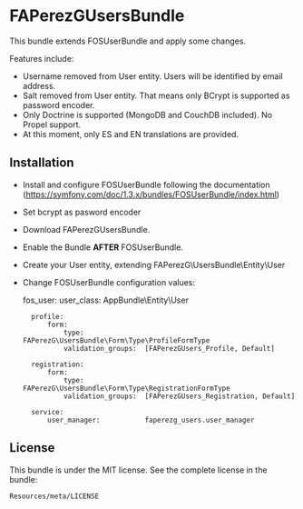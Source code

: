 FAPerezGUsersBundle
=============

This bundle extends FOSUserBundle and apply some changes.

Features include:

- Username removed from User entity. Users will be identified by email address.
- Salt removed from User entity. That means only BCrypt is supported as password encoder.
- Only Doctrine is supported (MongoDB and CouchDB included). No Propel support.
- At this moment, only ES and EN translations are provided.

Installation
------------

- Install and configure FOSUserBundle following the documentation (https://symfony.com/doc/1.3.x/bundles/FOSUserBundle/index.html)
- Set bcrypt as pasword encoder
- Download FAPerezGUsersBundle.
- Enable the Bundle **AFTER** FOSUserBundle.
- Create your User entity, extending FAPerezG\UsersBundle\Entity\User
- Change FOSUserBundle configuration values:


	fos_user:
    	user_class: AppBundle\Entity\User

    	profile:
        	form:
            	type:               FAPerezG\UsersBundle\Form\Type\ProfileFormType
            	validation_groups:  [FAPerezGUsers_Profile, Default]

    	registration:
        	form:
            	type:               FAPerezG\UsersBundle\Form\Type\RegistrationFormType
            	validation_groups:  [FAPerezGUsers_Registration, Default]

    	service:
        	user_manager:           faperezg_users.user_manager

License
-------

This bundle is under the MIT license. See the complete license in the bundle:

    Resources/meta/LICENSE